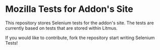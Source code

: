 Mozilla Tests for Addon's Site
==============================

This repository stores Selenium tests for the addon's site. The tests are
currently based on tests that are stored within Litmus.

If you would like to contribute, fork the repository start writing Selenium Tests!
